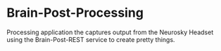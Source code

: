 # Brain-Post-Processing #


Processing application the captures output from the Neurosky Headset using the Brain-Post-REST service to create pretty things.
